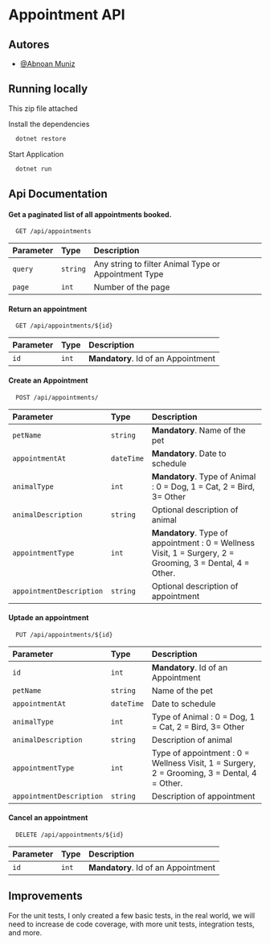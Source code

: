 
# Appointment API


## Autores

- [@Abnoan Muniz](https://github.com/Abnoan)


## Running locally

This zip file attached


Install the dependencies

```bash
  dotnet restore
```

Start Application

```bash
  dotnet run
```


## Api Documentation

#### Get a paginated list of all appointments booked. 

```http
  GET /api/appointments
```

| Parameter   | Type       | Description                         |
| :---------- | :--------- | :---------------------------------- |
| `query` | `string` | Any string to filter Animal Type or Appointment Type  |
| `page` | `int` |  Number of the page |


#### Return an appointment

```http
  GET /api/appointments/${id}
```

| Parameter   | Type       | Description                         |
| :---------- | :--------- | :------------------------------------------ |
| `id`      | `int` | **Mandatory**. Id of an Appointment |

#### Create an Appointment

```http
  POST /api/appointments/
```

| Parameter   | Type       | Description                         |
| :---------- | :--------- | :------------------------------------------ |
| `petName`      | `string` | **Mandatory**. Name of the pet |
| `appointmentAt`      | `dateTime` | **Mandatory**. Date to schedule |
| `animalType`      | `int` | **Mandatory**. Type of Animal : 0 = Dog, 1 = Cat, 2 = Bird, 3= Other |
| `animalDescription`      | `string` | Optional description of animal |
| `appointmentType`      | `int` | **Mandatory**. Type of appointment :  0 = Wellness Visit, 1 = Surgery, 2 = Grooming, 3 = Dental, 4 = Other.|
| `appointmentDescription`      | `string` | Optional description of appointment |

#### Uptade an appointment

```http
  PUT /api/appointments/${id}
```

| Parameter   | Type       | Description                         |
| :---------- | :--------- | :------------------------------------------ |
| `id`      | `int` | **Mandatory**. Id of an Appointment |
| `petName`      | `string` | Name of the pet |
| `appointmentAt`      | `dateTime` | Date to schedule |
| `animalType`      | `int` | Type of Animal : 0 = Dog, 1 = Cat, 2 = Bird, 3= Other |
| `animalDescription`      | `string` | Description of animal |
| `appointmentType`      | `int` | Type of appointment :  0 = Wellness Visit, 1 = Surgery, 2 = Grooming, 3 = Dental, 4 = Other.|
| `appointmentDescription`      | `string` | Description of appointment |

#### Cancel an appointment

```http
  DELETE /api/appointments/${id}
```

| Parameter   | Type       | Description                         |
| :---------- | :--------- | :------------------------------------------ |
| `id`      | `int` | **Mandatory**. Id of an Appointment |

## Improvements

For the unit tests, I only created a few basic tests, in the real world, we will need to increase de code coverage, with more unit tests, integration tests, and more.

